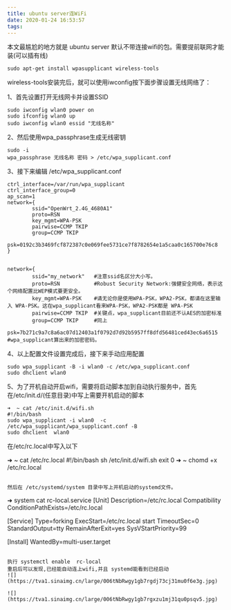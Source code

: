 ```yaml
---
title: ubuntu server连WiFi
date: 2020-01-24 16:53:57
tags:
---
```


本文最尴尬的地方就是   ubuntu server  默认不带连接wifi的包。需要提前联网才能装(可以插有线)
```
sudo apt-get install wpasupplicant wireless-tools
```

wireless-tools安装完后，就可以使用iwconfig按下面步骤设置无线网络了：

1、首先设置打开无线网卡并设置SSID
```
sudo iwconfig wlan0 power on
sudo ifconfig wlan0 up
sudo iwconfig wlan0 essid "无线名称"
```
2、然后使用wpa_passphrase生成无线密钥
```
sudo -i 
wpa_passphrase 无线名称 密码 > /etc/wpa_supplicant.conf
```

3、接下来编辑 /etc/wpa_supplicant.conf

```
ctrl_interface=/var/run/wpa_supplicant
ctrl_interface_group=0
ap_scan=1
network={
        ssid="OpenWrt_2.4G_4680A1"
        proto=RSN
        key_mgmt=WPA-PSK
        pairwise=CCMP TKIP
        group=CCMP TKIP
        psk=0192c3b3469fcf872387c0e069fee5731ce7f8782654e1a5caa0c165700e76c8
}


network={
        ssid="my_network"   #注意ssid名区分大小写。
        proto=RSN           #Robust Security Network:强健安全网络，表示这个网络配置比WEP模式要更安全。
        key_mgmt=WPA-PSK    #请无论你是使用WPA-PSK，WPA2-PSK，都请在这里输入 WPA-PSK。这在wpa_supplicant看来WPA-PSK，WPA2-PSK都是 WPA-PSK
        pairwise=CCMP TKIP  #关键点，wpa_supplicant目前还不认AES的加密标准
        group=CCMP TKIP     #同上
        psk=7b271c9a7c8a6ac07d12403a1f0792d7d92b5957ff8dfd56481ced43ec6a6515 #wpa_supplicant算出来的加密密码。

```


4、以上配置文件设置完成后，接下来手动应用配置

```
sudo wpa_supplicant -B -i wlan0 -c /etc/wpa_supplicant.conf
sudo dhclient wlan0
```

5、为了开机自动开启wifi，需要将启动脚本加到自动执行服务中，首先在/etc/init.d/(任意目录)中写上需要开机启动的脚本
```
➜  ~ cat /etc/init.d/wifi.sh
#!/bin/bash
sudo wpa_supplicant -i wlan0  -c /etc/wpa_supplicant/wpa_supplicant.conf -B
sudo dhclient  wlan0
```
在/etc/rc.local中写入以下

➜  ~ cat /etc/rc.local
#!/bin/bash
sh  /etc/init.d/wifi.sh
exit 0
➜  ~ chomd +x /etc/rc.local
```

然后在 /etc/systemd/system 目录中写上开机启动的systemd文件。
```
➜  system cat rc-local.service
[Unit]
Description=/etc/rc.local Compatibility
ConditionPathExists=/etc/rc.local

[Service]
Type=forking
ExecStart=/etc/rc.local start
TimeoutSec=0
StandardOutput=tty
RemainAfterExit=yes
SysVStartPriority=99

[Install]
WantedBy=multi-user.target
```

执行 systemctl enable  rc-local
重启后可以发现,已经能自动连上wifi,并且 systemd能看到已经启动
![](https://tva1.sinaimg.cn/large/006tNbRwgy1gb7rgdj73cj31mu0f6e3g.jpg)

![](https://tva1.sinaimg.cn/large/006tNbRwgy1gb7rgxzu1mj31qu0psqv5.jpg)